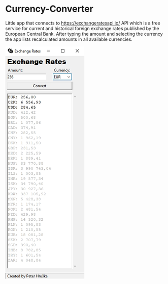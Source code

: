 # Currency-Converter
Little app that connects to https://exchangeratesapi.io/ API which is a free service for current and historical foreign exchange rates  published by the European Central Bank. After typing the amount and selecting the currency the app lists recalculated amounts in all available currencies.

![How the app looks like...](https://github.com/xertep/Currency-Converter/blob/master/Image01.jpg)
